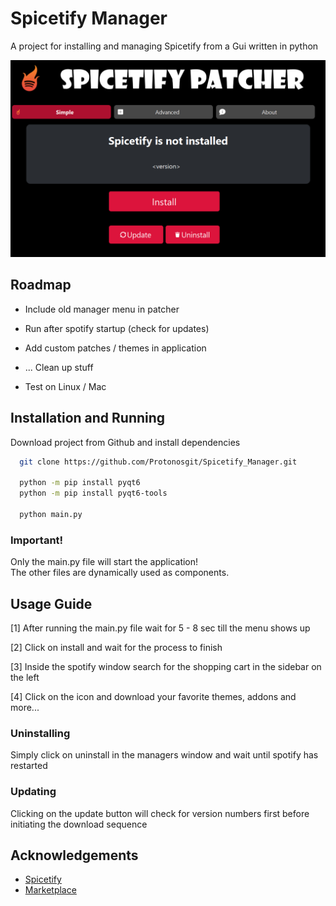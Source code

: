 # Spicetify Manager

A project for installing and managing Spicetify from a Gui written in python

![Logo](/.ghres/preview.png)

## Roadmap

- Include old manager menu in patcher

- Run after spotify startup (check for updates)

- Add custom patches / themes in application

- ... Clean up stuff

- Test on Linux / Mac

## Installation and Running

Download project from Github and install dependencies

```bash
  git clone https://github.com/Protonosgit/Spicetify_Manager.git

  python -m pip install pyqt6
  python -m pip install pyqt6-tools

  python main.py
```

### Important!

Only the main.py file will start the application!  
The other files are dynamically used as components.

## Usage Guide

[1] After running the main.py file wait for 5 - 8 sec till the menu shows up

[2] Click on install and wait for the process to finish

[3] Inside the spotify window search for the shopping cart in the sidebar on the left

[4] Click on the icon and download your favorite themes, addons and more...

### Uninstalling

Simply click on uninstall in the managers window and wait until spotify has restarted

### Updating

Clicking on the update button will check for version numbers first before initiating the download sequence

## Acknowledgements

- [Spicetify](https://spicetify.app/)
- [Marketplace](https://github.com/spicetify/spicetify-marketplace)
